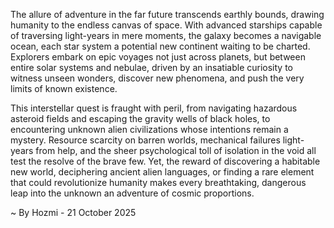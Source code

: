 
The allure of adventure in the far future transcends earthly bounds, drawing humanity to the endless canvas of space. With advanced starships capable of traversing light-years in mere moments, the galaxy becomes a navigable ocean, each star system a potential new continent waiting to be charted. Explorers embark on epic voyages not just across planets, but between entire solar systems and nebulae, driven by an insatiable curiosity to witness unseen wonders, discover new phenomena, and push the very limits of known existence.

This interstellar quest is fraught with peril, from navigating hazardous asteroid fields and escaping the gravity wells of black holes, to encountering unknown alien civilizations whose intentions remain a mystery. Resource scarcity on barren worlds, mechanical failures light-years from help, and the sheer psychological toll of isolation in the void all test the resolve of the brave few. Yet, the reward of discovering a habitable new world, deciphering ancient alien languages, or finding a rare element that could revolutionize humanity makes every breathtaking, dangerous leap into the unknown an adventure of cosmic proportions.

~ By Hozmi - 21 October 2025

